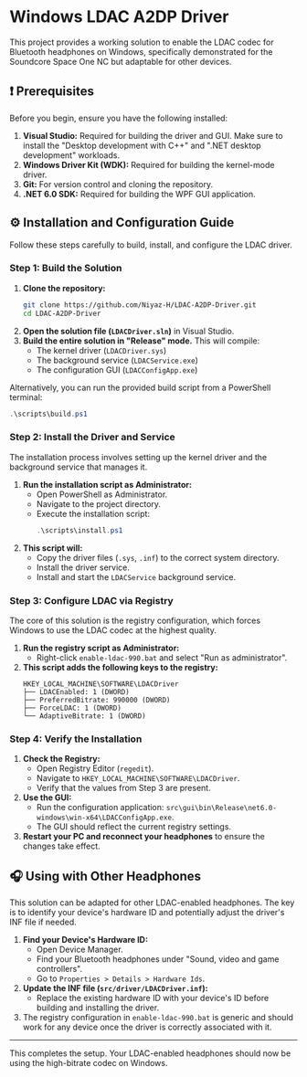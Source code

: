 # Windows LDAC A2DP Driver

This project provides a working solution to enable the LDAC codec for Bluetooth headphones on Windows, specifically demonstrated for the Soundcore Space One NC but adaptable for other devices.

## ❗ Prerequisites

Before you begin, ensure you have the following installed:

1.  **Visual Studio:** Required for building the driver and GUI. Make sure to install the "Desktop development with C++" and ".NET desktop development" workloads.
2.  **Windows Driver Kit (WDK):** Required for building the kernel-mode driver.
3.  **Git:** For version control and cloning the repository.
4.  **.NET 6.0 SDK:** Required for building the WPF GUI application.

## ⚙️ Installation and Configuration Guide

Follow these steps carefully to build, install, and configure the LDAC driver.

### Step 1: Build the Solution

1.  **Clone the repository:**
    ```bash
    git clone https://github.com/Niyaz-H/LDAC-A2DP-Driver.git
    cd LDAC-A2DP-Driver
    ```
2.  **Open the solution file (`LDACDriver.sln`)** in Visual Studio.
3.  **Build the entire solution in "Release" mode.** This will compile:
    *   The kernel driver (`LDACDriver.sys`)
    *   The background service (`LDACService.exe`)
    *   The configuration GUI (`LDACConfigApp.exe`)

Alternatively, you can run the provided build script from a PowerShell terminal:
```powershell
.\scripts\build.ps1
```

### Step 2: Install the Driver and Service

The installation process involves setting up the kernel driver and the background service that manages it.

1.  **Run the installation script as Administrator:**
    *   Open PowerShell as Administrator.
    *   Navigate to the project directory.
    *   Execute the installation script:
        ```powershell
        .\scripts\install.ps1
        ```
2.  **This script will:**
    *   Copy the driver files (`.sys`, `.inf`) to the correct system directory.
    *   Install the driver service.
    *   Install and start the `LDACService` background service.

### Step 3: Configure LDAC via Registry

The core of this solution is the registry configuration, which forces Windows to use the LDAC codec at the highest quality.

1.  **Run the registry script as Administrator:**
    *   Right-click `enable-ldac-990.bat` and select "Run as administrator".
2.  **This script adds the following keys to the registry:**
    ```
    HKEY_LOCAL_MACHINE\SOFTWARE\LDACDriver
    ├── LDACEnabled: 1 (DWORD)
    ├── PreferredBitrate: 990000 (DWORD)
    ├── ForceLDAC: 1 (DWORD)
    └── AdaptiveBitrate: 1 (DWORD)
    ```

### Step 4: Verify the Installation

1.  **Check the Registry:**
    *   Open Registry Editor (`regedit`).
    *   Navigate to `HKEY_LOCAL_MACHINE\SOFTWARE\LDACDriver`.
    *   Verify that the values from Step 3 are present.
2.  **Use the GUI:**
    *   Run the configuration application: `src\gui\bin\Release\net6.0-windows\win-x64\LDACConfigApp.exe`.
    *   The GUI should reflect the current registry settings.
3.  **Restart your PC and reconnect your headphones** to ensure the changes take effect.

## 🎧 Using with Other Headphones

This solution can be adapted for other LDAC-enabled headphones. The key is to identify your device's hardware ID and potentially adjust the driver's INF file if needed.

1.  **Find your Device's Hardware ID:**
    *   Open Device Manager.
    *   Find your Bluetooth headphones under "Sound, video and game controllers".
    *   Go to `Properties > Details > Hardware Ids`.
2.  **Update the INF file (`src/driver/LDACDriver.inf`):**
    *   Replace the existing hardware ID with your device's ID before building and installing the driver.
3.  The registry configuration in `enable-ldac-990.bat` is generic and should work for any device once the driver is correctly associated with it.

---

This completes the setup. Your LDAC-enabled headphones should now be using the high-bitrate codec on Windows.